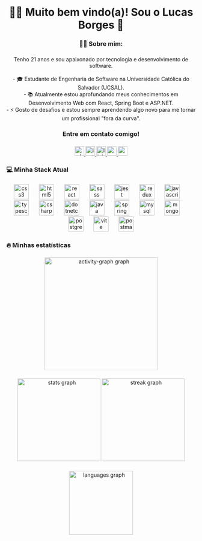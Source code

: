 <h1 align="center">👋🏽 Muito bem vindo(a)!  Sou o Lucas Borges 🙂</h1>

###

<h3 align="center">👨‍💻  Sobre mim:</h3>

###

<p align="center">Tenho 21 anos e sou apaixonado por tecnologia e desenvolvimento de software.<br><br>- 🎓 Estudante de Engenharia de Software na Universidade Católica do Salvador (UCSAL).<br>- 📚 Atualmente estou aprofundando meus conhecimentos em Desenvolvimento Web com React, Spring Boot e ASP.NET.<br>- ⚡ Gosto de desafios e estou sempre aprendendo algo novo para me tornar um profissional "fora da curva".</p>

###

<h3 align="center">Entre em contato comigo!</h3>

###

<div align="center">
  <a href="https://wa.me/557799904778" target="_blank">
    <img src="https://img.shields.io/static/v1?message=Whatsapp&logo=whatsapp&label=&color=25D366&logoColor=white&labelColor=&style=for-the-badge" height="25" alt="whatsapp logo"  />
  </a>
  <a href="https://www.instagram.com/lucasborgss_/" target="_blank">
    <img src="https://img.shields.io/static/v1?message=Instagram&logo=instagram&label=&color=E4405F&logoColor=white&labelColor=&style=for-the-badge" height="25" alt="instagram logo"  />
  </a>
  <a href="https://www.linkedin.com/in/lucasborgss0/" target="_blank">
    <img src="https://img.shields.io/static/v1?message=LinkedIn&logo=linkedin&label=&color=0077B5&logoColor=white&labelColor=&style=for-the-badge" height="25" alt="linkedin logo"  />
  </a>
  <a href="mailto:lucasaborgesdev1@gmail.com" target="_blank">
    <img src="https://img.shields.io/static/v1?message=Gmail&logo=gmail&label=&color=D14836&logoColor=white&labelColor=&style=for-the-badge" height="25" alt="gmail logo"  />
  </a>
  <a href="https://www.youtube.com/@LucasBorges-p4y" target="_blank">
    <img src="https://img.shields.io/static/v1?message=Youtube&logo=youtube&label=&color=FF0000&logoColor=white&labelColor=&style=for-the-badge" height="25" alt="youtube logo"  />
  </a>
</div>

###

<h3 align="left">💻 Minha Stack Atual</h3>

###

<div align="center">
  <img src="https://skillicons.dev/icons?i=css" height="40" alt="css3 logo"  />
  <img width="19" />
  <img src="https://skillicons.dev/icons?i=html" height="40" alt="html5 logo"  />
  <img width="19" />
  <img src="https://skillicons.dev/icons?i=react" height="40" alt="react logo"  />
  <img width="19" />
  <img src="https://skillicons.dev/icons?i=sass" height="40" alt="sass logo"  />
  <img width="19" />
  <img src="https://skillicons.dev/icons?i=jest" height="40" alt="jest logo"  />
  <img width="19" />
  <img src="https://skillicons.dev/icons?i=redux" height="40" alt="redux logo"  />
  <img width="19" />
  <img src="https://skillicons.dev/icons?i=js" height="40" alt="javascript logo"  />
  <img width="19" />
  <img src="https://skillicons.dev/icons?i=ts" height="40" alt="typescript logo"  />
  <img width="19" />
  <img src="https://skillicons.dev/icons?i=cs" height="40" alt="csharp logo"  />
  <img width="19" />
  <img src="https://cdn.jsdelivr.net/gh/devicons/devicon/icons/dotnetcore/dotnetcore-original.svg" height="40" alt="dotnetcore logo"  />
  <img width="19" />
  <img src="https://skillicons.dev/icons?i=java" height="40" alt="java logo"  />
  <img width="19" />
  <img src="https://skillicons.dev/icons?i=spring" height="40" alt="spring logo"  />
  <img width="19" />
  <img src="https://skillicons.dev/icons?i=mysql" height="40" alt="mysql logo"  />
  <img width="19" />
  <img src="https://skillicons.dev/icons?i=mongodb" height="40" alt="mongodb logo"  />
  <img width="19" />
  <img src="https://skillicons.dev/icons?i=postgres" height="40" alt="postgresql logo"  />
  <img width="19" />
  <img src="https://skillicons.dev/icons?i=vite" height="40" alt="vite logo"  />
  <img width="19" />
  <img src="https://skillicons.dev/icons?i=postman" height="40" alt="postman logo"  />
</div>

###

<h3 align="left">🔥   Minhas estatísticas</h3>

###

<div align="center">
  <img src="https://github-readme-activity-graph.vercel.app/graph?username=lucasborgss1&radius=16&theme=gotham&area=true&order=5&hide_border=true" height="300" alt="activity-graph graph"  />
</div>

###

<div align="center">
  <img src="https://github-readme-stats.vercel.app/api?username=lucasborgss1&hide_title=false&hide_rank=false&show_icons=true&include_all_commits=true&count_private=true&disable_animations=false&theme=dark&locale=en&hide_border=true&order=1" height="220" alt="stats graph"  />
  <img src="https://streak-stats.demolab.com?user=lucasborgss1&locale=en&mode=daily&theme=dark&hide_border=true&border_radius=5&date_format=j%20M%5B%20Y%5D&order=3" height="220" alt="streak graph"  />
</div>

###

<div align="center">
  <img src="https://github-readme-stats.vercel.app/api/top-langs?username=lucasborgss1&locale=en&hide_title=false&layout=compact&card_width=320&langs_count=5&theme=dark&hide_border=true&order=2" height="170" alt="languages graph"  />
</div>

###
